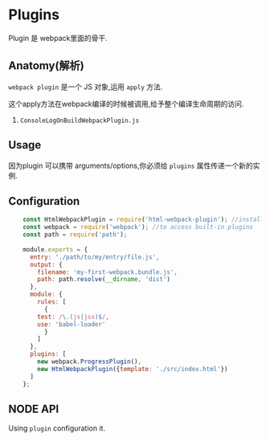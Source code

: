 # Plugins

Plugin 是 webpack里面的骨干.

## Anatomy(解析)

`webpack plugin` 是一个 JS 对象,运用 `apply` 方法.

这个apply方法在webpack编译的时候被调用,给予整个编译生命周期的访问.

1.  `ConsoleLogOnBuildWebpackPlugin.js`

## Usage

因为plugin 可以携带 arguments/options,你必须给 `plugins` 属性传递一个新的实例.


## Configuration

```js
    const HtmlWebpackPlugin = require('html-webpack-plugin'); //installed via npm
    const webpack = require('webpack'); //to access built-in plugins
    const path = require('path');
    
    module.exports = {
      entry: './path/to/my/entry/file.js',
      output: {
        filename: 'my-first-webpack.bundle.js',
        path: path.resolve(__dirname, 'dist')
      },
      module: {
        rules: [
          {
    	test: /\.(js|jsx)$/,
    	use: 'babel-loader'
          }
        ]
      },
      plugins: [
        new webpack.ProgressPlugin(),
        new HtmlWebpackPlugin({template: './src/index.html'})
      ]
    };
```

## NODE API

Using `plugin` configuration it.

